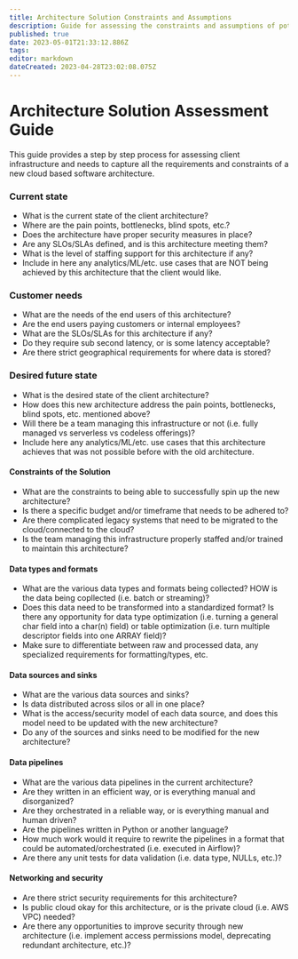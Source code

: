 ```yaml
---
title: Architecture Solution Constraints and Assumptions
description: Guide for assessing the constraints and assumptions of potential architecture solutions
published: true
date: 2023-05-01T21:33:12.886Z
tags: 
editor: markdown
dateCreated: 2023-04-28T23:02:08.075Z
---
```


# Architecture Solution Assessment Guide

This guide provides a step by step process for assessing client infrastructure and needs to capture all the requirements and constraints of a new cloud based software architecture.

### Current state

- What is the current state of the client architecture? 
- Where are the pain points, bottlenecks, blind spots, etc.? 
- Does the architecture have proper security measures in place? 
- Are any SLOs/SLAs defined, and is this architecture meeting them? 
- What is the level of staffing support for this architecture if any? 
- Include in here any analytics/ML/etc. use cases that are NOT being achieved by this architecture that the client would like.

### Customer needs

- What are the needs of the end users of this architecture? 
- Are the end users paying customers or internal employees? 
- What are the SLOs/SLAs for this architecture if any? 
- Do they require sub second latency, or is some latency acceptable? 
- Are there strict geographical requirements for where data is stored? 

### Desired future state

- What is the desired state of the client architecture? 
- How does this new architecture address the pain points, bottlenecks, blind spots, etc. mentioned above? 
- Will there be a team managing this infrastructure or not (i.e. fully managed vs serverless vs codeless offerings)? 
- Include here any analytics/ML/etc. use cases that this architecture achieves that was not possible before with the old architecture.

#### Constraints of the Solution

- What are the constraints to being able to successfully spin up the new architecture? 
- Is there a specific budget and/or timeframe that needs to be adhered to? 
- Are there complicated legacy systems that need to be migrated to the cloud/connected to the cloud? 
- Is the team managing this infrastructure properly staffed and/or trained to maintain this architecture?

#### Data types and formats

- What are the various data types and formats being collected? HOW is the data being copllected (i.e. batch or streaming)? 
- Does this data need to be transformed into a standardized format? Is there any opportunity for data type optimization (i.e. turning a general char field into a char(n) field) or table optimization (i.e. turn multiple descriptor fields into one ARRAY field)? 
- Make sure to differentiate between raw and processed data, any specialized requirements for formatting/types, etc.

#### Data sources and sinks

- What are the various data sources and sinks? 
- Is data distributed across silos or all in one place? 
- What is the access/security model of each data source, and does this model need to be updated with the new architecture? 
- Do any of the sources and sinks need to be modified for the new architecture?

#### Data pipelines

- What are the various data pipelines in the current architecture? 
- Are they written in an efficient way, or is everything manual and disorganized? 
- Are they orchestrated in a reliable way, or is everything manual and human driven? 
- Are the pipelines written in Python or another language? 
- How much work would it require to rewrite the pipelines in a format that could be automated/orchestrated (i.e. executed in Airflow)? 
- Are there any unit tests for data validation (i.e. data type, NULLs, etc.)?

#### Networking and security

- Are there strict security requirements for this architecture? 
- Is public cloud okay for this architecture, or is the private cloud (i.e. AWS VPC) needed? 
- Are there any opportunities to improve security through new architecture (i.e. implement access permissions model, deprecating redundant architecture, etc.)?
